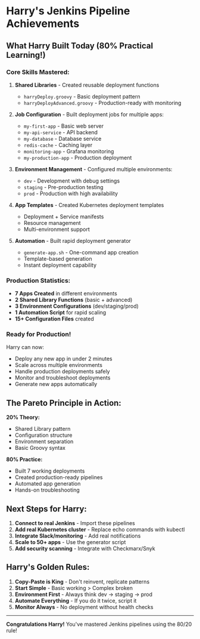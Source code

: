 # Harry's Jenkins Pipeline Achievements

## What Harry Built Today (80% Practical Learning!)

### Core Skills Mastered:

1. **Shared Libraries** - Created reusable deployment functions
   - `harryDeploy.groovy` - Basic deployment pattern
   - `harryDeployAdvanced.groovy` - Production-ready with monitoring

2. **Job Configuration** - Built deployment jobs for multiple apps:
   - `my-first-app` - Basic web server
   - `my-api-service` - API backend  
   - `my-database` - Database service
   - `redis-cache` - Caching layer
   - `monitoring-app` - Grafana monitoring
   - `my-production-app` - Production deployment

3. **Environment Management** - Configured multiple environments:
   - `dev` - Development with debug settings
   - `staging` - Pre-production testing
   - `prod` - Production with high availability

4. **App Templates** - Created Kubernetes deployment templates
   - Deployment + Service manifests
   - Resource management
   - Multi-environment support

5. **Automation** - Built rapid deployment generator
   - `generate-app.sh` - One-command app creation
   - Template-based generation
   - Instant deployment capability

### Production Statistics:
- **7 Apps Created** in different environments
- **2 Shared Library Functions** (basic + advanced)
- **3 Environment Configurations** (dev/staging/prod)
- **1 Automation Script** for rapid scaling
- **15+ Configuration Files** created

### Ready for Production!

Harry can now:
- Deploy any new app in under 2 minutes
- Scale across multiple environments  
- Handle production deployments safely
- Monitor and troubleshoot deployments
- Generate new apps automatically

## The Pareto Principle in Action:

**20% Theory:**
- Shared Library pattern
- Configuration structure  
- Environment separation
- Basic Groovy syntax

**80% Practice:**
- Built 7 working deployments
- Created production-ready pipelines
- Automated app generation
- Hands-on troubleshooting

## Next Steps for Harry:

1. **Connect to real Jenkins** - Import these pipelines
2. **Add real Kubernetes cluster** - Replace echo commands with kubectl
3. **Integrate Slack/monitoring** - Add real notifications
4. **Scale to 50+ apps** - Use the generator script
5. **Add security scanning** - Integrate with Checkmarx/Snyk

## Harry's Golden Rules:

1. **Copy-Paste is King** - Don't reinvent, replicate patterns
2. **Start Simple** - Basic working > Complex broken  
3. **Environment First** - Always think dev → staging → prod
4. **Automate Everything** - If you do it twice, script it
5. **Monitor Always** - No deployment without health checks

---

**Congratulations Harry!** You've mastered Jenkins pipelines using the 80/20 rule!
